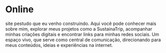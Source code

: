 # Online
site pestudo que eu venho construindo. Aqui você pode conhecer mais sobre mim, explorar meus projetos como a SustainaTrip, acompanhar minhas criações digitais e encontrar links para minhas redes sociais.  Um espaço vivo, que serve como central de comunicação, direcionando para meus conteúdos, ideias e experiências na internet.
